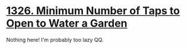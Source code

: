 [1326. Minimum Number of Taps to Open to Water a Garden](https://leetcode.com/problems/minimum-number-of-taps-to-open-to-water-a-garden)
===
Nothing here! I'm probably too lazy QQ.
